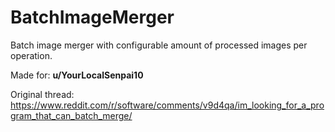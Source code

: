# BatchImageMerger

Batch image merger with configurable amount of processed images per operation.

Made for: **u/YourLocalSenpai10**

Original thread: https://www.reddit.com/r/software/comments/v9d4qa/im_looking_for_a_program_that_can_batch_merge/
